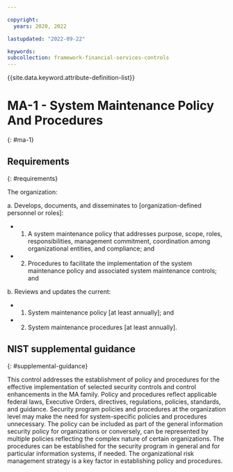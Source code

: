 ```yaml
---

copyright:
  years: 2020, 2022

lastupdated: "2022-09-22"

keywords: 
subcollection: framework-financial-services-controls
---
```


{{site.data.keyword.attribute-definition-list}}

# MA-1 - System Maintenance Policy And Procedures
{: #ma-1}

## Requirements
{: #requirements}

The organization:

a. Develops, documents, and disseminates to [organization-defined personnel or roles]:

- 1. A system maintenance policy that addresses purpose, scope, roles, responsibilities, management commitment, coordination among organizational entities, and compliance; and
- 2. Procedures to facilitate the implementation of the system maintenance policy and associated system maintenance controls; and

b. Reviews and updates the current:

- 1. System maintenance policy [at least annually]; and
- 2. System maintenance procedures [at least annually].

## NIST supplemental guidance
{: #supplemental-guidance}

This control addresses the establishment of policy and procedures for the effective implementation of selected security controls and control enhancements in the MA family. Policy and procedures reflect applicable federal laws, Executive Orders, directives, regulations, policies, standards, and guidance. Security program policies and procedures at the organization level may make the need for system-specific policies and procedures unnecessary. The policy can be included as part of the general information security policy for organizations or conversely, can be represented by multiple policies reflecting the complex nature of certain organizations. The procedures can be established for the security program in general and for particular information systems, if needed. The organizational risk management strategy is a key factor in establishing policy and procedures.

